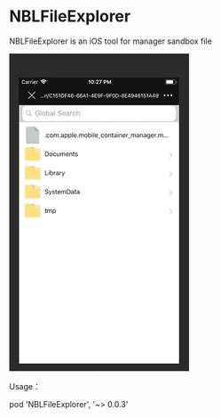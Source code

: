 # NBLFileExplorer

NBLFileExplorer is an iOS tool for manager sandbox file

![NBLFileExplorer](./NBLFileExplorer.gif)

Usage：

pod 'NBLFileExplorer', '~> 0.0.3'